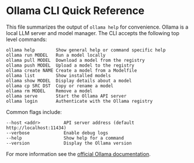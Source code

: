 # Ollama CLI Quick Reference

This file summarizes the output of `ollama help` for convenience.
Ollama is a local LLM server and model manager. The CLI accepts the
following top level commands:

```
ollama help        Show general help or command specific help
ollama run MODEL   Run a model locally
ollama pull MODEL  Download a model from the registry
ollama push MODEL  Upload a model to the registry
ollama create NAME Create a model from a Modelfile
ollama list        Show installed models
ollama show MODEL  Display details about a model
ollama cp SRC DST  Copy or rename a model
ollama rm MODEL    Remove a model
ollama serve       Start the Ollama API server
ollama login       Authenticate with the Ollama registry
```

Common flags include:

```
--host <addr>         API server address (default http://localhost:11434)
--verbose             Enable debug logs
--help                Show help for a command
--version             Display the Ollama version
```

For more information see the [official Ollama documentation](https://github.com/ollama/ollama/tree/main/docs).

